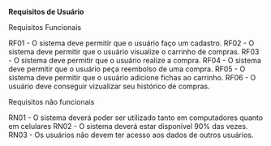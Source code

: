 **Requisitos de Usuário**

Requisitos Funcionais

RF01 - O sistema deve permitir que o usuário faço um cadastro.
RF02 - O sistema deve permitir que o usuário visualize o carrinho de compras.
RF03 - O sistema deve permitir que o usuário realize a compra.
RF04 - O sistema deve permitir que o usuário peça reembolso de uma compra.
RF05 - O sistema deve permitir que o usuário adicione fichas ao carrinho.
RF06 - O usuário deve conseguir vizualizar seu histórico de compras.


Requisitos não funcionais

RN01 - O sistema deverá poder ser utilizado tanto em computadores quanto em celulares
RN02 - O sistema deverá estar disponível 90% das vezes.
RN03 - Os usuários não devem ter acesso aos dados de outros usuários.


